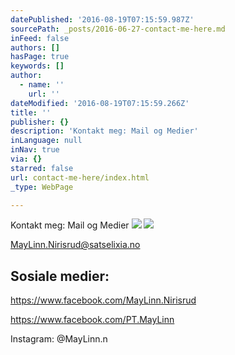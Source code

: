 ```yaml
---
datePublished: '2016-08-19T07:15:59.987Z'
sourcePath: _posts/2016-06-27-contact-me-here.md
inFeed: false
authors: []
hasPage: true
keywords: []
author:
  - name: ''
    url: ''
dateModified: '2016-08-19T07:15:59.266Z'
title: ''
publisher: {}
description: 'Kontakt meg: Mail og Medier'
inLanguage: null
inNav: true
via: {}
starred: false
url: contact-me-here/index.html
_type: WebPage

---
```

Kontakt meg: Mail og Medier
![](https://the-grid-user-content.s3-us-west-2.amazonaws.com/5ad707b7-7fe1-47e9-bfde-9fcbb83cf8ce.jpg)
![](https://the-grid-user-content.s3-us-west-2.amazonaws.com/219015f4-b294-43e1-aa42-f734fd4c4741.gif)

MayLinn.Nirisrud@satselixia.no

## Sosiale medier:

https://www.facebook.com/MayLinn.Nirisrud

https://www.facebook.com/PT.MayLinn

Instagram: @MayLinn.n